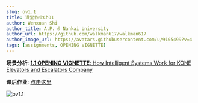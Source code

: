 ```yaml
---
slug: ov1.1
title: 课堂作业Ch01
author: Wenxuan Shi
author_title: A.P. @ Nankai University
author_url: https://github.com/walkman617/walkman617
author_image_url: https://avatars.githubusercontent.com/u/9105499?v=4
tags: [assignments, OPENING VIGNETTE]
---
```



**场景分析**: [**1.1 OPENING VIGNETTE**: How Intelligent Systems Work for KONE Elevators and Escalators Company](/docs/OpenVigntte/ov1.1)

**课后作业**: [点击这里](http://nankai-cs.mikecrm.com/qi6ABxT)

![ov1.1](/img/ov/ov1.1.png)